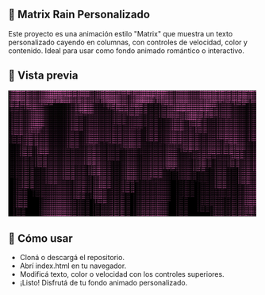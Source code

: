 ## 👾 Matrix Rain Personalizado
Este proyecto es una animación estilo "Matrix" que muestra un texto personalizado cayendo en columnas, con controles de velocidad, color y contenido. Ideal para usar como fondo animado romántico o interactivo.

## 📸 Vista previa
<img src="imagen-ejemplo.jpg" alt="imagen de ejemplo" style="width: 500px;"/>

## 🚀 Cómo usar
- Cloná o descargá el repositorio.
- Abrí index.html en tu navegador.
- Modificá texto, color o velocidad con los controles superiores.
- ¡Listo! Disfrutá de tu fondo animado personalizado.

